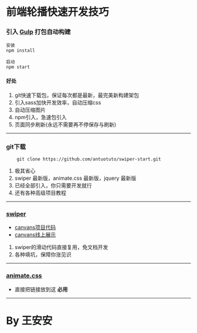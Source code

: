 # 前端轮播快速开发技巧

### 引入 [Gulp](http://www.gulpjs.com.cn/) 打包自动构建

 ```
 安装
 npm install
 
 启动
 npm start
 
 ```
 #### 好处
 
 1. git快速下载包，保证每次都是最新，最完美新构建架包
 2. 引入sass加快开发效率，自动压缩css
 3. 自动压缩图片
 4. npm引入，急速包引入
 5. 页面同步刷新(永远不需要再不停保存与刷新)


--------------


### git下载

```
	git clone https://github.com/antuotuto/swiper-start.git
```

1. 极其省心
2. swiper 最新版，animate.css 最新版，jquery 最新版
3. 已经全部引入，你只需要开发就行
3. 还有各种高级项目教程


----------


### [swiper](http://www.swiper.com.cn/)

- [canvans项目代码](https://github.com/antuotuto/taiGu-T)
- [canvans线上展示](https://antuotuto.github.io/taiGu-T/)

1. swiper的滑动代码直接复用，免文档开发
2. 各种填坑，保障你涨见识

------

### [animate.css](https://daneden.github.io/animate.css/)

- 直接把链接放到这 **必用**

------

# By 王安安 



